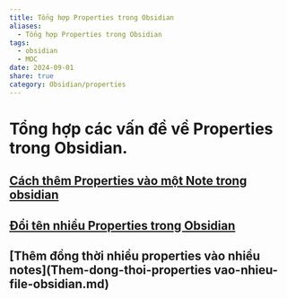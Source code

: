 ```yaml
---
title: Tổng hợp Properties trong Obsidian
aliases:
  - Tổng hợp Properties trong Obsidian
tags:
  - obsidian
  - MOC
date: 2024-09-01
share: true
category: Obsidian/properties
---
```

# Tổng hợp các vấn đề về Properties trong Obsidian.

## [Cách thêm Properties vào một Note trong obsidian](cach-them-properties-vao-obsidian-the-nao)

## [Đổi tên nhiều Properties trong Obsidian](Doi-ten-nhieu-properties.md)

## [Thêm đồng thời nhiều properties vào nhiều notes](Them-dong-thoi-properties vao-nhieu-file-obsidian.md)


